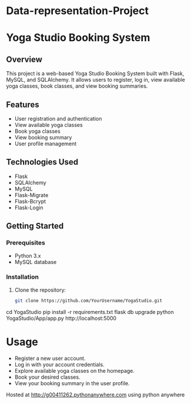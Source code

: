 # Data-representation-Project

# Yoga Studio Booking System

## Overview

This project is a web-based Yoga Studio Booking System built with Flask, MySQL, and SQLAlchemy. It allows users to register, log in, view available yoga classes, book classes, and view booking summaries.

## Features

- User registration and authentication
- View available yoga classes
- Book yoga classes
- View booking summary
- User profile management

## Technologies Used

- Flask
- SQLAlchemy
- MySQL
- Flask-Migrate
- Flask-Bcrypt
- Flask-Login

## Getting Started

### Prerequisites

- Python 3.x
- MySQL database

### Installation

1. Clone the repository:

   ```bash
   git clone https://github.com/YourUsername/YogaStudio.git
cd YogaStudio
pip install -r requirements.txt
flask db upgrade
python YogaStudio/App/app.py
http://localhost:5000


# Usage
* Register a new user account.
* Log in with your account credentials.
* Explore available yoga classes on the homepage.
* Book your desired classes.
* View your booking summary in the user profile.

Hosted at http://g00411262.pythonanywhere.com using python anywhere


